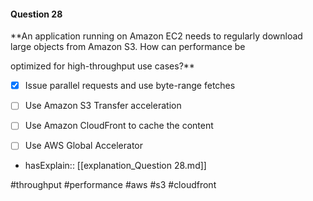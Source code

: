 #### Question  28


**An application running on Amazon EC2 needs to regularly download large objects from Amazon S3. How can performance be

optimized for high-throughput use cases?**


- [x] Issue parallel requests and use byte-range fetches


- [ ] Use Amazon S3 Transfer acceleration


- [ ] Use Amazon CloudFront to cache the content


- [ ] Use AWS Global Accelerator



- hasExplain:: [[explanation_Question  28.md]]

#throughput #performance #aws #s3 #cloudfront 